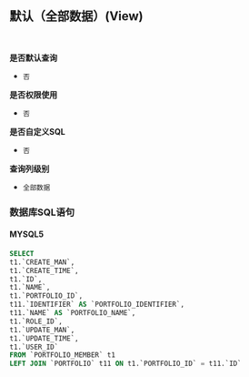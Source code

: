 ## 默认（全部数据）(View) <!-- {docsify-ignore-all} -->



<br>
<p class="panel-title"><b>是否默认查询</b></p>

* `否`

<p class="panel-title"><b>是否权限使用</b></p>

* `否`

<p class="panel-title"><b>是否自定义SQL</b></p>

* `否`

<p class="panel-title"><b>查询列级别</b></p>

* `全部数据`




### 数据库SQL语句

#### MYSQL5

```sql
SELECT
t1.`CREATE_MAN`,
t1.`CREATE_TIME`,
t1.`ID`,
t1.`NAME`,
t1.`PORTFOLIO_ID`,
t11.`IDENTIFIER` AS `PORTFOLIO_IDENTIFIER`,
t11.`NAME` AS `PORTFOLIO_NAME`,
t1.`ROLE_ID`,
t1.`UPDATE_MAN`,
t1.`UPDATE_TIME`,
t1.`USER_ID`
FROM `PORTFOLIO_MEMBER` t1 
LEFT JOIN `PORTFOLIO` t11 ON t1.`PORTFOLIO_ID` = t11.`ID` 


```
